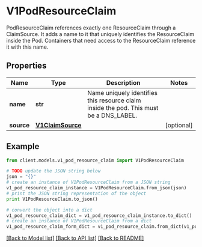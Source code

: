 # V1PodResourceClaim

PodResourceClaim references exactly one ResourceClaim through a ClaimSource. It adds a name to it that uniquely identifies the ResourceClaim inside the Pod. Containers that need access to the ResourceClaim reference it with this name.

## Properties
Name | Type | Description | Notes
------------ | ------------- | ------------- | -------------
**name** | **str** | Name uniquely identifies this resource claim inside the pod. This must be a DNS_LABEL. | 
**source** | [**V1ClaimSource**](V1ClaimSource.md) |  | [optional] 

## Example

```python
from client.models.v1_pod_resource_claim import V1PodResourceClaim

# TODO update the JSON string below
json = "{}"
# create an instance of V1PodResourceClaim from a JSON string
v1_pod_resource_claim_instance = V1PodResourceClaim.from_json(json)
# print the JSON string representation of the object
print V1PodResourceClaim.to_json()

# convert the object into a dict
v1_pod_resource_claim_dict = v1_pod_resource_claim_instance.to_dict()
# create an instance of V1PodResourceClaim from a dict
v1_pod_resource_claim_form_dict = v1_pod_resource_claim.from_dict(v1_pod_resource_claim_dict)
```
[[Back to Model list]](../README.md#documentation-for-models) [[Back to API list]](../README.md#documentation-for-api-endpoints) [[Back to README]](../README.md)


